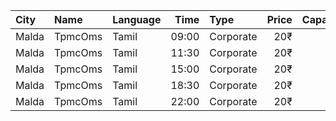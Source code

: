 | City  | Name    | Language |  Time | Type      | Price | Capacity | Booked |
| :---- | :------ | :------- | ----: | :-------- | ----: | -------: | -----: |
| Malda | TpmcOms | Tamil    | 09:00 | Corporate |   20₹ |      307 |     69 |
| Malda | TpmcOms | Tamil    | 11:30 | Corporate |   20₹ |      307 |     69 |
| Malda | TpmcOms | Tamil    | 15:00 | Corporate |   20₹ |      307 |     69 |
| Malda | TpmcOms | Tamil    | 18:30 | Corporate |   20₹ |      307 |     69 |
| Malda | TpmcOms | Tamil    | 22:00 | Corporate |   20₹ |      307 |     69 |